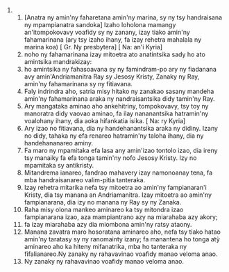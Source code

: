 <ol>
  <li>
    <ol>
      <li>[Anatra ny amin'ny faharetana amin'ny marina, sy ny tsy handraisana ny mpampianatra sandoka] Izaho loholona mamangy an'itompokovavy voafidy sy ny zanany, izay tiako amin'ny fahamarinana (ary tsy izaho ihany, fa izay rehetra mahalala ny marina koa) [ Gr. Ny presbytera] [ Na: an'i Kyria]</li>
      <li>noho ny fahamarinana izay mitoetra ato anatintsika sady ho ato amintsika mandrakizay:</li>
      <li>ho amintsika ny fahasoavana sy ny famindram-po ary ny fiadanana avy amin'Andriamanitra Ray sy Jesosy Kristy, Zanaky ny Ray, amin'ny fahamarinana sy ny fitiavana.</li>
      <li>Faly indrindra aho, satria misy hitako ny zanakao sasany mandeha amin'ny fahamarinana araka ny nandraisantsika didy tamin'ny Ray.</li>
      <li>Ary mangataka aminao aho ankehitriny, tompokovavy, tsy toy ny manoratra didy vaovao aminao, fa ilay nananantsika hatramin'ny voalohany ihany, dia aoka hifankatia isika. [ Na: ry Kyria]</li>
      <li>Ary izao no fitiavana, dia ny handehanantsika araka ny didiny. Izany no didy, tahaka ny efa renareo hatramin'ny taloha ihany, dia ny handehananareo aminy.</li>
      <li>Fa maro ny mpamitaka efa lasa any amin'izao tontolo izao, dia ireny tsy manaiky fa efa tonga tamin'ny nofo Jesosy Kristy. Izy no mpamitaka sy antikristy.</li>
      <li>Mitandrema ianareo, fandrao mahavery izay namonoanay tena, fa mba handraisanareo valim-pitia tanteraka.</li>
      <li>Izay rehetra mitarika nefa tsy mitoetra ao amin'ny fampianaran'i Kristy, dia tsy manana an Andriamanitra. Izay mitoetra ao amin'ny fampianarana, dia izy no manana ny Ray sy ny Zanaka.</li>
      <li>Raha misy olona mankeo aminareo ka tsy mitondra izao fampianarana izao, aza mampiantrano azy na miarahaba azy akory;</li>
      <li>fa izay miarahaba azy dia miombona amin'ny ratsy ataony.</li>
      <li>Manana zavatra maro hosoratana aminareo aho, nefa tsy tiako hatao amin'ny taratasy sy ny ranomainty izany; fa manantena ho tonga atỳ aminareo aho ka hiteny mifanatrika, mba ho tanteraka ny fifalianareo.Ny zanaky ny rahavavinao voafidy manao veloma anao.</li>
      <li>Ny zanaky ny rahavavinao voafidy manao veloma anao.</li>
    </ol>
  </li>
</ol>